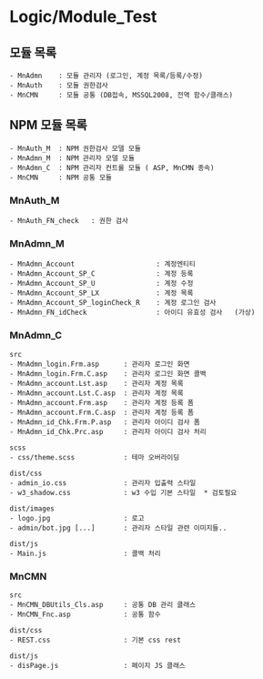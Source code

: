# Logic/Module_Test

## 모듈 목록

    - MnAdmn    : 모듈 관리자 (로그인, 계정 목록/등록/수정)
    - MnAuth    : 모듈 권한검사
    - MnCMN     : 모듈 공통 (DB접속, MSSQL2008, 전역 함수/클래스)

## NPM 모듈 목록

    - MnAuth_M  : NPM 권한검사 모델 모듈
    - MnAdmn_M  : NPM 관리자 모델 모듈
    - MnAdmn_C  : NPM 관리자 컨트롤 모듈 ( ASP, MnCMN 종속)
    - MnCMN     : NPM 공통 모듈

### MnAuth_M

    - MnAuth_FN_check   : 권한 검사

### MnAdmn_M

    - MnAdmn_Account                    : 계정엔티티
    - MnAdmn_Account_SP_C               : 계정 등록
    - MnAdmn_Account_SP_U               : 계정 수정
    - MnAdmn_Account_SP_LX              : 계정 목록
    - MnAdmn_Account_SP_loginCheck_R    : 계정 로그인 검사
    - MnAdmn_FN_idCheck                 : 아이디 유효성 검사   (가상)

### MnAdmn_C
    src
    - MnAdmn_login.Frm.asp      : 관리자 로그인 화면
    - MnAdmn_login.Frm.C.asp    : 관리자 로그인 화면 콜백
    - MnAdmn_account.Lst.asp    : 관리자 계정 목록
    - MnAdmn_account.Lst.C.asp  : 관리자 계정 목록
    - MnAdmn_account.Frm.asp    : 관리자 계정 등록 폼
    - MnAdmn_account.Frm.C.asp  : 관리자 계정 등록 폼
    - MnAdmn_id_Chk.Frm.P.asp   : 관리자 아이디 검사 폼
    - MnAdmn_id_Chk.Prc.asp     : 관리자 아이디 검사 처리

    scss 
    - css/theme.scss            : 테마 오버라이딩

    dist/css 
    - admin_io.css              : 관리자 입출력 스타일
    - w3_shadow.css             : w3 수입 기본 스타일  * 검토필요

    dist/images
    - logo.jpg                  : 로고
    - admin/bot.jpg [...]       : 관리자 스타일 관련 이미지들..

    dist/js
    - Main.js                   : 콜백 처리

### MnCMN
    src
    - MnCMN_DBUtils_Cls.asp     : 공통 DB 관리 클래스
    - MnCMN_Fnc.asp             : 공통 함수

    dist/css
    - REST.css                  : 기본 css rest

    dist/js
    - disPage.js                : 페이지 JS 클래스

    

        

